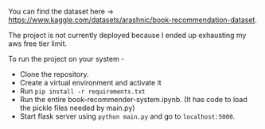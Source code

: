 You can find the dataset here -> https://www.kaggle.com/datasets/arashnic/book-recommendation-dataset.

The project is not currently deployed because I ended up exhausting my aws free tier limit.

To run the project on your system -
- Clone the repository.
- Create a virtual environment and activate it
- Run `pip install -r requirements.txt`
- Run the entire book-recommender-system.ipynb. (It has code to load the pickle files needed by main.py)
- Start flask server using `python main.py` and go to `localhost:5000`.

